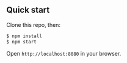 ## Quick start

Clone this repo, then:

```bash
$ npm install
$ npm start
```

Open `http://localhost:8080` in your browser.
